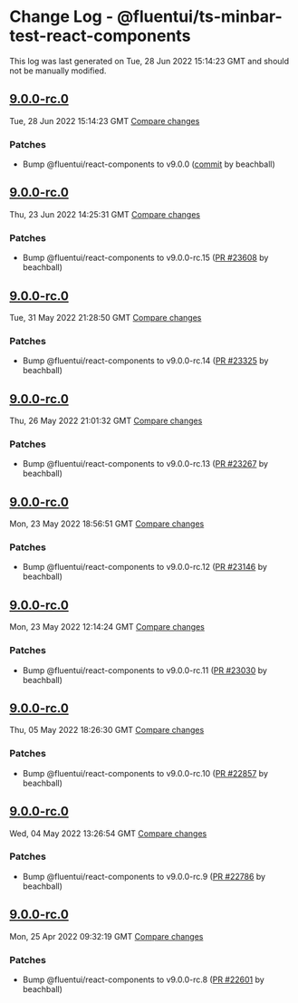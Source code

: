 # Change Log - @fluentui/ts-minbar-test-react-components

This log was last generated on Tue, 28 Jun 2022 15:14:23 GMT and should not be manually modified.

<!-- Start content -->

## [9.0.0-rc.0](https://github.com/microsoft/fluentui/tree/@fluentui/ts-minbar-test-react-components_v9.0.0-rc.0)

Tue, 28 Jun 2022 15:14:23 GMT 
[Compare changes](https://github.com/microsoft/fluentui/compare/@fluentui/ts-minbar-test-react-components_v9.0.0-rc.0..@fluentui/ts-minbar-test-react-components_v9.0.0-rc.0)

### Patches

- Bump @fluentui/react-components to v9.0.0 ([commit](https://github.com/microsoft/fluentui/commit/ba6c5d651559b91c815429c9a9357c4d5a390f3e) by beachball)

## [9.0.0-rc.0](https://github.com/microsoft/fluentui/tree/@fluentui/ts-minbar-test-react-components_v9.0.0-rc.0)

Thu, 23 Jun 2022 14:25:31 GMT 
[Compare changes](https://github.com/microsoft/fluentui/compare/@fluentui/ts-minbar-test-react-components_v9.0.0-rc.0..@fluentui/ts-minbar-test-react-components_v9.0.0-rc.0)

### Patches

- Bump @fluentui/react-components to v9.0.0-rc.15 ([PR #23608](https://github.com/microsoft/fluentui/pull/23608) by beachball)

## [9.0.0-rc.0](https://github.com/microsoft/fluentui/tree/@fluentui/ts-minbar-test-react-components_v9.0.0-rc.0)

Tue, 31 May 2022 21:28:50 GMT 
[Compare changes](https://github.com/microsoft/fluentui/compare/@fluentui/ts-minbar-test-react-components_v9.0.0-rc.0..@fluentui/ts-minbar-test-react-components_v9.0.0-rc.0)

### Patches

- Bump @fluentui/react-components to v9.0.0-rc.14 ([PR #23325](https://github.com/microsoft/fluentui/pull/23325) by beachball)

## [9.0.0-rc.0](https://github.com/microsoft/fluentui/tree/@fluentui/ts-minbar-test-react-components_v9.0.0-rc.0)

Thu, 26 May 2022 21:01:32 GMT 
[Compare changes](https://github.com/microsoft/fluentui/compare/@fluentui/ts-minbar-test-react-components_v9.0.0-rc.0..@fluentui/ts-minbar-test-react-components_v9.0.0-rc.0)

### Patches

- Bump @fluentui/react-components to v9.0.0-rc.13 ([PR #23267](https://github.com/microsoft/fluentui/pull/23267) by beachball)

## [9.0.0-rc.0](https://github.com/microsoft/fluentui/tree/@fluentui/ts-minbar-test-react-components_v9.0.0-rc.0)

Mon, 23 May 2022 18:56:51 GMT 
[Compare changes](https://github.com/microsoft/fluentui/compare/@fluentui/ts-minbar-test-react-components_v9.0.0-rc.0..@fluentui/ts-minbar-test-react-components_v9.0.0-rc.0)

### Patches

- Bump @fluentui/react-components to v9.0.0-rc.12 ([PR #23146](https://github.com/microsoft/fluentui/pull/23146) by beachball)

## [9.0.0-rc.0](https://github.com/microsoft/fluentui/tree/@fluentui/ts-minbar-test-react-components_v9.0.0-rc.0)

Mon, 23 May 2022 12:14:24 GMT 
[Compare changes](https://github.com/microsoft/fluentui/compare/@fluentui/ts-minbar-test-react-components_v9.0.0-rc.0..@fluentui/ts-minbar-test-react-components_v9.0.0-rc.0)

### Patches

- Bump @fluentui/react-components to v9.0.0-rc.11 ([PR #23030](https://github.com/microsoft/fluentui/pull/23030) by beachball)

## [9.0.0-rc.0](https://github.com/microsoft/fluentui/tree/@fluentui/ts-minbar-test-react-components_v9.0.0-rc.0)

Thu, 05 May 2022 18:26:30 GMT 
[Compare changes](https://github.com/microsoft/fluentui/compare/@fluentui/ts-minbar-test-react-components_v9.0.0-rc.0..@fluentui/ts-minbar-test-react-components_v9.0.0-rc.0)

### Patches

- Bump @fluentui/react-components to v9.0.0-rc.10 ([PR #22857](https://github.com/microsoft/fluentui/pull/22857) by beachball)

## [9.0.0-rc.0](https://github.com/microsoft/fluentui/tree/@fluentui/ts-minbar-test-react-components_v9.0.0-rc.0)

Wed, 04 May 2022 13:26:54 GMT 
[Compare changes](https://github.com/microsoft/fluentui/compare/@fluentui/ts-minbar-test-react-components_v9.0.0-rc.0..@fluentui/ts-minbar-test-react-components_v9.0.0-rc.0)

### Patches

- Bump @fluentui/react-components to v9.0.0-rc.9 ([PR #22786](https://github.com/microsoft/fluentui/pull/22786) by beachball)

## [9.0.0-rc.0](https://github.com/microsoft/fluentui/tree/@fluentui/ts-minbar-test-react-components_v9.0.0-rc.0)

Mon, 25 Apr 2022 09:32:19 GMT 
[Compare changes](https://github.com/microsoft/fluentui/compare/@fluentui/ts-minbar-test-react-components_v1.0.0..@fluentui/ts-minbar-test-react-components_v9.0.0-rc.0)

### Patches

- Bump @fluentui/react-components to v9.0.0-rc.8 ([PR #22601](https://github.com/microsoft/fluentui/pull/22601) by beachball)
